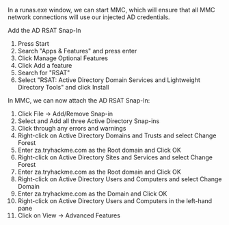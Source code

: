 In a runas.exe window, we can start MMC, which will ensure that all MMC network connections will use our injected AD credentials.

Add the AD RSAT Snap-In

1. Press Start
2. Search "Apps & Features" and press enter
3. Click Manage Optional Features
4. Click Add a feature
5. Search for "RSAT"
6. Select "RSAT: Active Directory Domain Services and Lightweight Directory Tools" and click Install

In MMC, we can now attach the AD RSAT Snap-In:

1. Click File -> Add/Remove Snap-in
2. Select and Add all three Active Directory Snap-ins
3. Click through any errors and warnings
4. Right-click on Active Directory Domains and Trusts and select Change Forest
5. Enter za.tryhackme.com as the Root domain and Click OK
6. Right-click on Active Directory Sites and Services and select Change Forest
7. Enter za.tryhackme.com as the Root domain and Click OK
8. Right-click on Active Directory Users and Computers and select Change Domain
9. Enter za.tryhackme.com as the Domain and Click OK
10. Right-click on Active Directory Users and Computers in the left-hand pane
11. Click on View -> Advanced Features